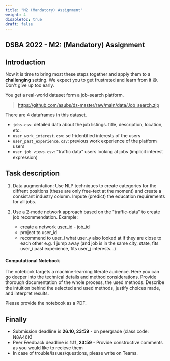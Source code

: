 ```yaml
---
title: "M2 (Mandatory) Assignment"
weight: 4
disableToc: true
draft: false
---
```


## DSBA 2022 - M2: (Mandatory) Assignment

## Introduction

Now it is time to bring most these steps together and apply them to a **challenging** setting. We expect you to get frustrated and learn from it 😅. Don't give up too early.

You get a real-world dataset form a job-search platform. 
> https://github.com/aaubs/ds-master/raw/main/data/Job_search.zip

There are 4 dataframes in this dataset.
- `jobs.csv`: detailed data about the job listings. title, description, location, etc.
- `user_work_interest.csv`: self-identified interests of the users
- `user_past_experience.csv`: previous work experience of the platform users
- `user_job_views.csv`: "traffic data" users looking at jobs (implicit interest expression)


## Task description

1. Data augmentation: Use NLP techniques to create categories for the diffrent positions (these are only free-text at the moment) and create a consistant industry column. Impute (predict) the education requirements for all jobs.

2. Use a 2-mode network approach based on the "traffic-data" to create job recommendation. Example:
    - create a network user_id - job_id
    - project to user_id
    - recommend to user_i what user_y also looked at if they are close to each other e.g. 1 jump away (and job is in the same city, state, fits user_i past experience, fits user_j interests...)
    
#### Computational Notebook

The notebook targets a machine-learning literate audience. Here you can go deeper into the technical details and method considerations. Provide thorough documentation of the whole process, the used methods. Describe the intuition behind the selected and used methods, justify choices made, and interpret results.

Please provide the notebook as a PDF.


## Finally

-  Submission deadline is **26.10, 23:59** - on peergrade (class code: N8A46K)
-  Peer Feedback deadline is **1.11, 23:59** - Provide constructive comments as you would like to recieve them
-  In case of trouble/issues/questions, please write on Teams.

<!-- 
### Data & Problem identification (for option 1.)

**NOTE: Follow this if you choose option 1 and ant to work with own data. Otherwise, follow the tasks of M2 exercise 1 and 2**

In this exercise, you are asked to choose and obtain a dataset you consider interesting and appropriate for the tasks required. You are welcome to use existing datasets for [language](https://github.com/niderhoff/nlp-datasets) and [networks](https://snap.stanford.edu/data/) but at this stage you could also consider getting your own data (e.g. Twitter API, Instagram, news repositories etc.)

The data should be large enough and of proper granularity to be interesting for NLP and network analysis techniques. If you are in doubt, please reach out.

What we expect you to do:

* Identify an interesting problem that can be tackled using data science techniques applied to natural language and networks.
* Select and obtain relevant data to do so.
* Clean and manipulate the data to make it useful.
* Carry out an exploratory data analysis to provide intuition into the content of the data, and interesting relationships to be found in it.
* Use unsupervised ML techniques to discover relationships within the data such as interesting topics or latent network structures.
* Use supervised ML techniques to create models that predict an outcome of interest.
* Document your workflow in a reconstructable manner.
* Report your findings in an accessible manner.

### Analysis pipeline 

The analysis to be carried out by you has to contain elements of **data manipulation**, **exploration**, **unsupervised** and **supervised ML** as applied to **relational** and **language data**.

In the best case, you combine network data with language elements. Twitter is a good (and easy) example, as you can, for instance, combine mention-networks with sentiments expressed in the tweets. The article below is a creative example of that (with a rather small NLP part).

[Liu, Z., & Weber, I. (2014, November)](https://link.springer.com/chapter/10.1007/978-3-319-13734-6_25). Is Twitter a public sphere for online conflicts? A cross-ideological and cross-hierarchical look. In International Conference on Social Informatics (pp. 336-347). Springer, Cham.

* Definition of a problem statement and a short outline of the implementation 
* Description of data acquisition / how it was collected (by you or the publisher of the data) 
* Data preparation (general)
    * Data cleaning (if needed)
    * Recoding (label encoding, dummy creation etc.)
    * Merging and wrangling (if needed)
* Missing data imputation (if applicable and deemed relevant) 
* Network Data - preparation
    * Extraction and formatting
    * Creation of functional graphs with relevant attributes
* NLP - preparation
    * Extraction & Cleaning 
    * Tokenization
    * Filtering & Lemmatization / Stemming (if needed)
* Network analysis 
    * Calculation of relevant indicators on different levels / EDA
    * Projection (in the case of bipartite graphs)
    * Identification of community structures
* NLP
    * EDA / simple frequency-based analysis
    * Simple vectorization (BoW, Tf-idf)
    * Topic modelling / Clustering (LDA / LSA)
    * Embedding-model based vectorization (Word2Vec, Fasttext, GloVe)
* Supervised / Unsupervised ML
    * Try to link your results from network analysis or NLP with a more traditional ML problem.

**Many of the steps are optional.** So choose which methods you deem helpful and relevant to explore your chosen problem.

**Note:** Quality > Quantity. Consider which analysis, summarization, and visualization adds value. Excessive and unselective outputs (e.g. running 20 different models without providing a reason for, providing all possibilities of different plots without discussing and evaluating the insights gained from it) will not be considered helpful but rather distracting.

### Some inspirational examples (non-binding, and non-exhaustive):

1. You obtain a dataset with tweets on a current debate (e.g. #MeeToo) and try to map the discourse. 
    * You perform “naive” NLP, counting handles, hashtags, basic plotting etc. to get some overview. 
    * You perform “out-of-the-box” sentiment analysis and plot tweets on a map, colouring by sentiment.
    * You perform topic modelling and identify the sub-discussions. 
    * Isolating handles/retweets, you identify some interaction patterns, use network indicator to identify thought leaders or conflicting communities as well as people that try to negotiate between positions.
2. You obtain a bibliographic dataset on a field of study (or from an entity such as a university) of interest, e.g., from scopus. 
    * You perform a network analysis on different levels of aggregations, identifying key publications, scientists etc.
    * You run a topic model to identify relevant discourses.
    * You might then answer questions such as: Did the discourses change over time? In case so, who or what drives these changes?

### Documentation and Deliverables

You are asked to hand in a **well commented functional computational notebook**

#### Computational Notebook

The notebook targets a machine-learning literate audience. Here you can go deeper into the technical details and method considerations. Provide thorough documentation of the whole process, the used methods. Describe the intuition behind the selected and used methods, justify choices made, and interpret results.

Please provide the notebook as a PDF.


## Finally

-  Submission deadline is **20.10, 23:59** - on peergrade (class code: N8A46K)
-  Peer Feedback deadline is **25.10, 23:59** - Provide constructive comments as you would like to recieve them
-  In case of trouble/issues/questions, please write on Teams.

-->
